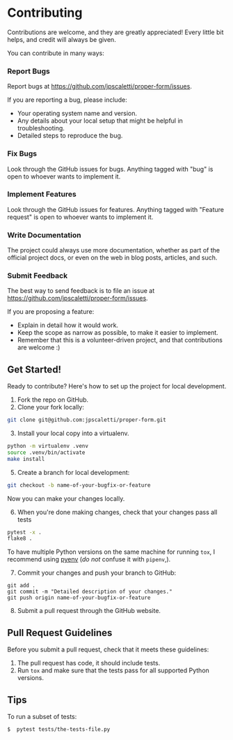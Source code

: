 # Contributing

Contributions are welcome, and they are greatly appreciated! Every
little bit helps, and credit will always be given.

You can contribute in many ways:

### Report Bugs

Report bugs at <https://github.com/jpscaletti/proper-form/issues>.

If you are reporting a bug, please include:

-   Your operating system name and version.
-   Any details about your local setup that might be helpful in
    troubleshooting.
-   Detailed steps to reproduce the bug.

### Fix Bugs

Look through the GitHub issues for bugs. Anything tagged with "bug" is
open to whoever wants to implement it.

### Implement Features

Look through the GitHub issues for features. Anything tagged with
"Feature request" is open to whoever wants to implement it.

### Write Documentation

The project could always use more documentation, whether as part of the
official project docs, or even on the web in blog posts, articles, and
such.

### Submit Feedback

The best way to send feedback is to file an issue at
<https://github.com/jpscaletti/proper-form/issues>.

If you are proposing a feature:

-   Explain in detail how it would work.
-   Keep the scope as narrow as possible, to make it easier to implement.
-   Remember that this is a volunteer-driven project, and that
    contributions are welcome :)

## Get Started!

Ready to contribute? Here's how to set up the project for local development.

1.  Fork the repo on GitHub.
2.  Clone your fork locally:

```bash
git clone git@github.com:jpscaletti/proper-form.git
```

3.  Install your local copy into a virtualenv. 

```bash
python -m virtualenv .venv
source .venv/bin/activate
make install
```

5.  Create a branch for local development:

```bash
git checkout -b name-of-your-bugfix-or-feature
```

Now you can make your changes locally.

6.  When you're done making changes, check that your changes pass all tests

```bash
pytest -x .
flake8 .
```

To have multiple Python versions on the same machine for running `tox`, I recommend
using [pyenv](https://github.com/pyenv/pyenv) (*do not* confuse it with `pipenv`,).

7.  Commit your changes and push your branch to GitHub:

```
git add .
git commit -m "Detailed description of your changes."
git push origin name-of-your-bugfix-or-feature
```

8.  Submit a pull request through the GitHub website.


## Pull Request Guidelines

Before you submit a pull request, check that it meets these guidelines:

1.  The pull request has code, it should include tests.
2.  Run `tox` and make sure that the tests pass for all supported Python
    versions.

## Tips

To run a subset of tests:

    $  pytest tests/the-tests-file.py
